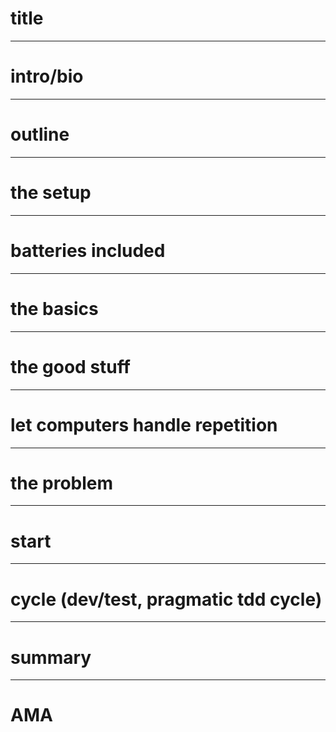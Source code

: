 # title
---
# intro/bio
---
# outline
---
# the setup
---
# batteries included
---
# the basics
---
# the good stuff
---
# let computers handle repetition
---
# the problem
---
# start
---
# cycle (dev/test, pragmatic tdd cycle)
---
# summary
---
# AMA